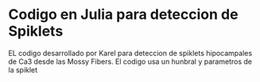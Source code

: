 # Codigo en Julia para deteccion de Spiklets

EL codigo desarrollado por Karel para deteccion de spiklets
hipocampales de Ca3 desde las Mossy Fibers.
El codigo usa un hunbral y parametros de la spiklet 


